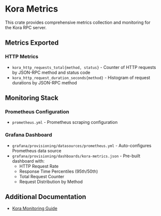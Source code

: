 # Kora Metrics

This crate provides comprehensive metrics collection and monitoring for the Kora RPC server.

## Metrics Exported

### HTTP Metrics
- `kora_http_requests_total{method, status}` - Counter of HTTP requests by JSON-RPC method and status code
- `kora_http_request_duration_seconds{method}` - Histogram of request durations by JSON-RPC method

## Monitoring Stack

### Prometheus Configuration
- `prometheus.yml` - Prometheus scraping configuration

### Grafana Dashboard
- `grafana/provisioning/datasources/prometheus.yml` - Auto-configures Prometheus data source
- `grafana/provisioning/dashboards/kora-metrics.json` - Pre-built dashboard with:
  - HTTP Request Rate
  - Response Time Percentiles (95th/50th)
  - Total Request Counter
  - Request Distribution by Method

## Additional Documentation

- [Kora Monitoring Guide](../../docs/operators/MONITORING.md)